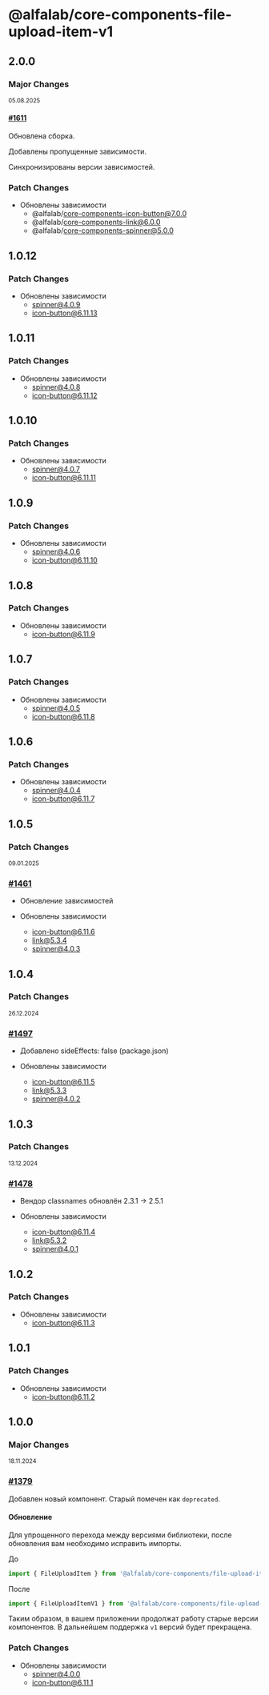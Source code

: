 # @alfalab/core-components-file-upload-item-v1

## 2.0.0

### Major Changes

<sup><time>05.08.2025</time></sup>

#### [#1611](https://github.com/core-ds/core-components/pull/1611)

Обновлена сборка.

Добавлены пропущенные зависимости.

Синхронизированы версии зависимостей.

### Patch Changes

-   Обновлены зависимости
    -   @alfalab/core-components-icon-button@7.0.0
    -   @alfalab/core-components-link@6.0.0
    -   @alfalab/core-components-spinner@5.0.0

## 1.0.12

### Patch Changes

-   Обновлены зависимости
    -   spinner@4.0.9
    -   icon-button@6.11.13

## 1.0.11

### Patch Changes

-   Обновлены зависимости
    -   spinner@4.0.8
    -   icon-button@6.11.12

## 1.0.10

### Patch Changes

-   Обновлены зависимости
    -   spinner@4.0.7
    -   icon-button@6.11.11

## 1.0.9

### Patch Changes

-   Обновлены зависимости
    -   spinner@4.0.6
    -   icon-button@6.11.10

## 1.0.8

### Patch Changes

-   Обновлены зависимости
    -   icon-button@6.11.9

## 1.0.7

### Patch Changes

-   Обновлены зависимости
    -   spinner@4.0.5
    -   icon-button@6.11.8

## 1.0.6

### Patch Changes

-   Обновлены зависимости
    -   spinner@4.0.4
    -   icon-button@6.11.7

## 1.0.5

### Patch Changes

<sup><time>09.01.2025</time></sup>

### [#1461](https://github.com/core-ds/core-components/pull/1461)

-   Обновление зависимостей

-   Обновлены зависимости
    -   icon-button@6.11.6
    -   link@5.3.4
    -   spinner@4.0.3

## 1.0.4

### Patch Changes

<sup><time>26.12.2024</time></sup>

### [#1497](https://github.com/core-ds/core-components/pull/1497)

-   Добавлено sideEffects: false (package.json)

-   Обновлены зависимости
    -   icon-button@6.11.5
    -   link@5.3.3
    -   spinner@4.0.2

## 1.0.3

### Patch Changes

<sup><time>13.12.2024</time></sup>

### [#1478](https://github.com/core-ds/core-components/pull/1478)

-   Вендор classnames обновлён 2.3.1 -> 2.5.1

-   Обновлены зависимости
    -   icon-button@6.11.4
    -   link@5.3.2
    -   spinner@4.0.1

## 1.0.2

### Patch Changes

-   Обновлены зависимости
    -   icon-button@6.11.3

## 1.0.1

### Patch Changes

-   Обновлены зависимости
    -   icon-button@6.11.2

## 1.0.0

### Major Changes

<sup><time>18.11.2024</time></sup>

### [#1379](https://github.com/core-ds/core-components/pull/1379)

Добавлен новый компонент. Старый помечен как `deprecated`.

#### Обновление

Для упрощенного перехода между версиями библиотеки, после обновления вам необходимо исправить импорты.

До

```js
import { FileUploadItem } from '@alfalab/core-components/file-upload-item';
```

После

```js
import { FileUploadItemV1 } from '@alfalab/core-components/file-upload-item-v1';
```

Таким образом, в вашем приложении продолжат работу старые версии компонентов.
В дальнейшем поддержка `v1` версий будет прекращена.

### Patch Changes

-   Обновлены зависимости
    -   spinner@4.0.0
    -   icon-button@6.11.1
